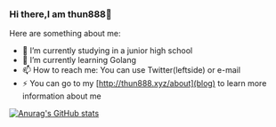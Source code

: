 ### Hi there,I am thun888👋


Here are something about me:

- 🔭 I’m currently studying in a junior high school
- 🌱 I’m currently learning Golang
- 📫 How to reach me: You can use Twitter(leftside) or e-mail
- ⚡ You can go to my [http://thun888.xyz/about](blog) to learn more information about me

[![Anurag's GitHub stats](https://github-readme-stats.vercel.app/api?username=thun888)](https://github.com/anuraghazra/github-readme-stats)


